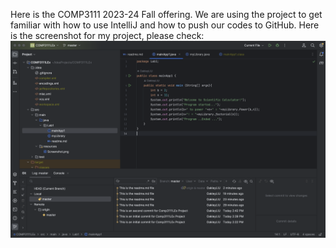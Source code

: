 Here is the COMP3111 2023-24 Fall offering. 
We are using the project to get familiar with how to use IntelliJ and how to push our codes to GitHub.
Here is the screenshot for my project, please check:
![img.png](img.png)